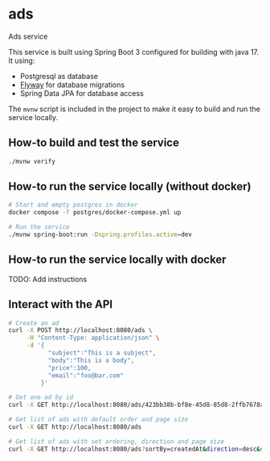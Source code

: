 # ads
Ads service

This service is built using Spring Boot 3 configured for building with java 17.
It using:


- Postgresql as database
- [Flyway](https://github.com/flyway/flyway) for database migrations
- Spring Data JPA for database access

The ```mvnw``` script is included in the project to make it easy to build and run the service locally.

## How-to build and test the service

```bash
./mvnw verify
```


## How-to run the service locally (without docker)

```bash
# Start and empty postgres in docker
docker compose -f postgres/docker-compose.yml up
```

```bash
# Run the service
./mvnw spring-boot:run -Dspring.profiles.active=dev
```
## How-to run the service locally with docker

TODO: Add instructions

## Interact with the API

```bash
# Create an ad
curl -X POST http://localhost:8080/ads \
     -H "Content-Type: application/json" \
     -d '{
           "subject":"This is a subject",
           "body":"This is a body",
           "price":100,
           "email":"foo@bar.com"
         }'
```
```bash
# Get one ad by id
curl -X GET http://localhost:8080/ads/423bb38b-bf8e-45d8-85d8-2ffb7678aba7
```
```bash
# Get list of ads with default order and page size
curl -X GET http://localhost:8080/ads
```
```bash
# Get list of ads with set ordering, direction and page size
curl -X GET http://localhost:8080/ads?sortBy=createdAt&direction=desc&size=100
```
